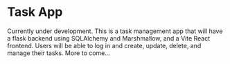 # Task App

Currently under development. This is a task management app that will have a flask backend using SQLAlchemy and Marshmallow, and a Vite React frontend. Users will be able to log in and create, update, delete, and manage their tasks. More to come...
